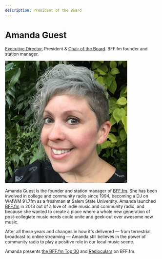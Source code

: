 ```yaml
---
description: President of the Board
---
```


# Amanda Guest

[Executive Director](../roles/executive-director.md), President & [Chair of the Board](../roles/chair.md). BFF.fm founder and station manager.

![](../../.gitbook/assets/img_8072.jpg)

Amanda Guest is the founder and station manager of [BFF.fm](http://bff.fm/). She has been involved in college and community radio since 1994, becoming a DJ on WMWM 91.7fm as a freshman at Salem State University. Amanda launched [BFF.fm](http://bff.fm/) in 2013 out of a love of indie music and community radio, and because she wanted to create a place where a whole new generation of post-collegiate music nerds could unite and geek-out over awesome new music.

After all these years and changes in how it's delivered — from terrestrial broadcast to online streaming — Amanda still believes in the power of community radio to play a positive role in our local music scene.

Amanda presents [the BFF.fm Top 30](https://bff.fm/shows/top30) and [Radioculars](https://bff.fm/shows/radioculars) on BFF.fm.

